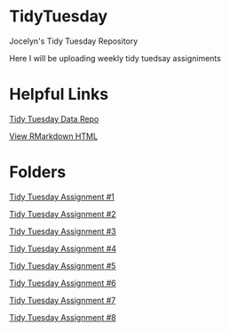 # TidyTuesday
Jocelyn's Tidy Tuesday Repository

Here I will be uploading weekly tidy tuedsay assigniments

# Helpful Links
[Tidy Tuesday Data Repo](https://github.com/rfordatascience/tidytuesday)

[View RMarkdown HTML](https://raw.githack.com/)

# Folders
[Tidy Tuesday Assignment #1](https://github.com/jmartinezrico/TidyTuesday/tree/main/Tidy_Tuesday_1)

[Tidy Tuesday Assignment #2](https://github.com/jmartinezrico/TidyTuesday/tree/main/Tidy_Tuesday_2)

[Tidy Tuesday Assignment #3](https://github.com/jmartinezrico/TidyTuesday/tree/main/Tidy_Tuesday_3)

[Tidy Tuesday Assignment #4](https://github.com/jmartinezrico/TidyTuesday/tree/main/Tidy_Tuesday_4)

[Tidy Tuesday Assignment #5](https://github.com/jmartinezrico/TidyTuesday/tree/main/Tidy_Tuesday_5)

[Tidy Tuesday Assignment #6](https://github.com/jmartinezrico/TidyTuesday/tree/main/Tidy_Tuesday_6)

[Tidy Tuesday Assignment #7](https://github.com/jmartinezrico/TidyTuesday/tree/main/Tidy_Tuesday_7)

[Tidy Tuesday Assignment #8](https://github.com/jmartinezrico/TidyTuesday/tree/main/Tidy_Tuesday_8)
